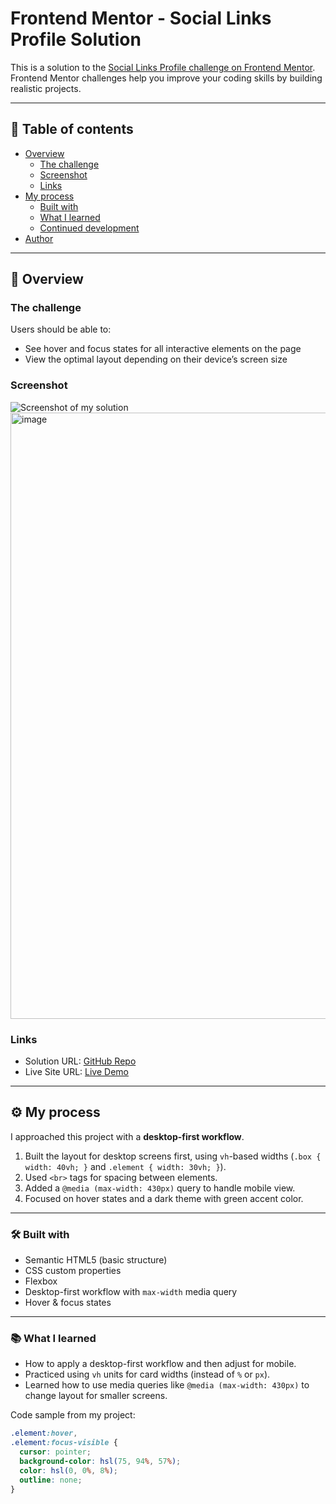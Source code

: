 # Frontend Mentor - Social Links Profile Solution  

This is a solution to the [Social Links Profile challenge on Frontend Mentor](https://www.frontendmentor.io/challenges/social-links-profile-UG32l9m6dQ). Frontend Mentor challenges help you improve your coding skills by building realistic projects.  

---

## 📑 Table of contents
- [Overview](#-overview)  
  - [The challenge](#the-challenge)  
  - [Screenshot](#screenshot)  
  - [Links](#links)  
- [My process](#-my-process)  
  - [Built with](#built-with)  
  - [What I learned](#what-i-learned)  
  - [Continued development](#continued-development)  
- [Author](#-author)  

---

## 🔎 Overview

### The challenge
Users should be able to:
- See hover and focus states for all interactive elements on the page  
- View the optimal layout depending on their device’s screen size  

### Screenshot
![Screenshot of my solution](./assets/images/screenshot.png)  
<img width="1919" height="970" alt="image" src="https://github.com/user-attachments/assets/041f81da-9928-433f-9a5d-806347a7db84" />
 

### Links
- Solution URL: [GitHub Repo](https://github.com/Sanjeev2007/social-links-profile)  
- Live Site URL: [Live Demo](https://sanjeev2007.github.io/social-links-profile/)  

---

## ⚙️ My process  

I approached this project with a **desktop-first workflow**.  

1. Built the layout for desktop screens first, using `vh`-based widths (`.box { width: 40vh; }` and `.element { width: 30vh; }`).  
2. Used `<br>` tags for spacing between elements.  
3. Added a `@media (max-width: 430px)` query to handle mobile view.  
4. Focused on hover states and a dark theme with green accent color.  

---

### 🛠 Built with
- Semantic HTML5 (basic structure)  
- CSS custom properties  
- Flexbox  
- Desktop-first workflow with `max-width` media query  
- Hover & focus states  

---

### 📚 What I learned
- How to apply a desktop-first workflow and then adjust for mobile.  
- Practiced using `vh` units for card widths (instead of `%` or `px`).  
- Learned how to use media queries like `@media (max-width: 430px)` to change layout for smaller screens.  

Code sample from my project:
```css
.element:hover,
.element:focus-visible {
  cursor: pointer;
  background-color: hsl(75, 94%, 57%);
  color: hsl(0, 0%, 8%);
  outline: none;
}
